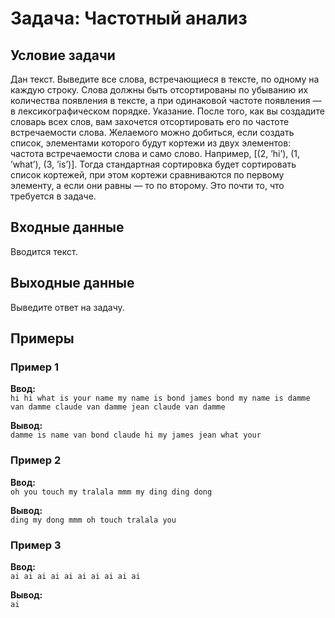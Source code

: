 # Задача: Частотный анализ

## Условие задачи
Дан текст. Выведите все слова, встречающиеся в тексте, по одному на каждую строку. Слова должны быть отсортированы по убыванию их количества появления в тексте, а при одинаковой частоте появления — в лексикографическом порядке. Указание. После того, как вы создадите словарь всех слов, вам захочется отсортировать его по частоте встречаемости слова. Желаемого можно добиться, если создать список, элементами которого будут кортежи из двух элементов: частота встречаемости слова и само слово. Например, [(2, ’hi’), (1, ’what’), (3, ’is’)]. Тогда стандартная сортировка будет сортировать список кортежей, при этом кортежи сравниваются по первому элементу, а если они равны — то по второму. Это почти то, что требуется в задаче.

## Входные данные
Вводится текст.

## Выходные данные
Выведите ответ на задачу.

## Примеры
### Пример 1
**Ввод:**  
`hi
hi
what is your name
my name is bond
james bond
my name is damme
van damme
claude van damme
jean claude van damme`  

**Вывод:**  
`damme
is
name
van
bond
claude
hi
my
james
jean
what
your`  

### Пример 2
**Ввод:**  
`oh you touch my tralala
mmm my ding ding dong`  

**Вывод:**  
`ding
my
dong
mmm
oh
touch
tralala
you`

### Пример 3
**Ввод:**  
`ai ai ai ai ai ai ai ai ai ai`  

**Вывод:**  
`ai`
